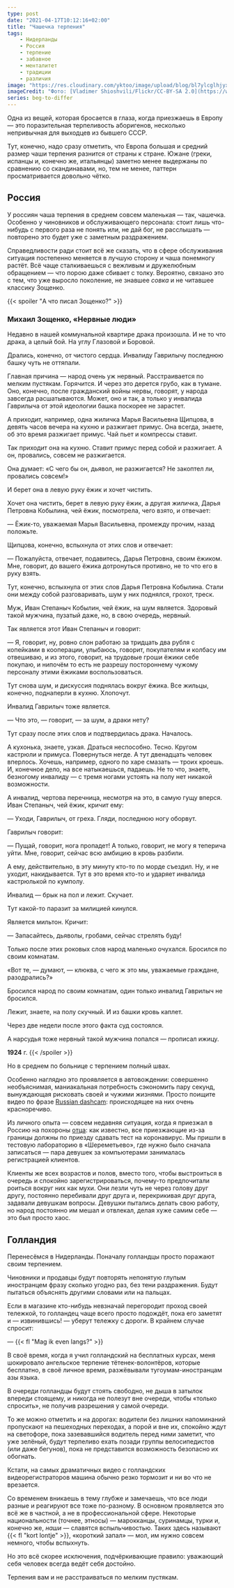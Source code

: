```yaml
---
type: post
date: "2021-04-17T10:12:16+02:00"
title: "Чашечка терпения"
tags:
    - Нидерланды
    - Россия
    - терпение
    - забавное
    - менталитет
    - традиции
    - различия
image: "https://res.cloudinary.com/yktoo/image/upload/blog/bl7ylcglhjyxd0ludbwo.jpg"
imageCredit: "Фото: [Vladimer Shioshvili/Flickr/CC-BY-SA 2.0](https://www.flickr.com/photos/vshioshvili/388221237)."
series: beg-to-differ
---
```


Одна из вещей, которая бросается в глаза, когда приезжаешь в Европу — это поразительная терпеливость аборигенов, несколько непривычная для выходцев из бывшего СССР.

Тут, конечно, надо сразу отметить, что Европа большая и средний размер чаши терпения разнится от страны к стране. Южане (греки, испанцы и, конечно же, итальянцы) заметно менее выдержаны по сравнению со скандинавами, но, тем не менее, паттерн просматривается довольно чётко.

<!--more-->

## Россия

У россиян чаша терпения в среднем совсем маленькая — так, чашечка. Особенно у чиновников и обслуживающего персонала: стоит лишь что-нибудь с первого раза не понять или, не дай бог, не расслышать — повторено это будет уже с заметным раздражением.

Справедливости ради стоит всё же сказать, что в сфере обслуживания ситуация постепенно меняется в лучшую сторону и чаша понемногу растёт. Всё чаще сталкиваешься с вежливым и дружелюбным обращением — что порою даже сбивает с толку. Вероятно, связано это с тем, что уже выросло поколение, не знавшее *совка* и не читавшее классику Зощенко.

{{< spoiler "А что писал Зощенко?" >}}
### Михаил Зощенко, «Нервные люди»

Недавно в нашей коммунальной квартире драка произошла. И не то что драка, а целый бой. На углу Глазовой и Боровой.

Дрались, конечно, от чистого сердца. Инвалиду Гаврилычу последнюю башку чуть не оттяпали.

Главная причина — народ очень уж нервный. Расстраивается по мелким пустякам. Горячится. И через это дерется грубо, как в тумане.
Оно, конечно, после гражданский войны нервы, говорят, у народа завсегда расшатываются. Может, оно и так, а только у инвалида Гаврилыча от этой идеологии башка поскорее не зарастет.

А приходит, например, одна жиличка Марья Васильевна Щипцова, в девять часов вечера на кухню и разжигает примус. Она всегда, знаете, об это время разжигает примус. Чай пьет и компрессы ставит.

Так приходит она на кухню. Ставит примус перед собой и разжигает. А он, провались, совсем не разжигается.

Она думает: «С чего бы он, дьявол, не разжигается? Не закоптел ли, провались совсем!»

И берет она в левую руку ёжик и хочет чистить.

Хочет она чистить, берет в левую руку ёжик, а другая жиличка, Дарья Петровна Кобылина, чей ёжик, посмотрела, чего взято, и отвечает:

— Ёжик-то, уважаемая Марья Васильевна, промежду прочим, назад положьте.

Щипцова, конечно, вспыхнула от этих слов и отвечает:

— Пожалуйста, отвечает, подавитесь, Дарья Петровна, своим ёжиком. Мне, говорит, до вашего ёжика дотронуться противно, не то что его в руку взять.

Тут, конечно, вспыхнула от этих слов Дарья Петровна Кобылина. Стали они между собой разговаривать, шум у них поднялся, грохот, треск.

Муж, Иван Степаныч Кобылин, чей ёжик, на шум является. Здоровый такой мужчина, пузатый даже, но, в свою очередь, нервный.

Так является этот Иван Степаныч и говорит:

— Я, говорит, ну, ровно слон работаю за тридцать два рубля с копейками в кооперации, улыбаюсь, говорит, покупателям и колбасу им отвешиваю, и из этого, говорит, на трудовые гроши ёжики себе покупаю, и нипочём то есть не разрешу постороннему чужому персоналу этими ёжиками воспользоваться.

Тут снова шум, и дискуссия поднялась вокруг ёжика. Все жильцы, конечно, поднаперли в кухню. Хлопочут.

Инвалид Гаврилыч тоже является.

— Что это, — говорит, — за шум, а драки нету?

Тут сразу после этих слов и подтвердилась драка. Началось.

А кухонька, знаете, узкая. Драться неспособно. Тесно. Кругом кастрюли и примуса. Повернуться негде. А тут двенадцать человек вперлось. Хочешь, например, одного по харе смазать — троих кроешь. И, конечное дело, на все натыкаешься, падаешь. Не то что, знаете, безногому инвалиду — с тремя ногами устоять на полу нет никакой возможности.

А инвалид, чертова перечница, несмотря на это, в самую гущу вперся. Иван Степаныч, чей ёжик, кричит ему:

— Уходи, Гаврилыч, от греха. Гляди, последнюю ногу оборвут.

Гаврилыч говорит:

— Пущай, говорит, нога пропадет! А только, говорит, не могу я теперича уйти. Мне, говорит, сейчас всю амбицию в кровь разбили.

А ему, действительно, в эту минуту кто-то по морде съездил. Ну, и не уходит, накидывается. Тут в это время кто-то и ударяет инвалида кастрюлькой по кумполу.

Инвалид — брык на пол и лежит. Скучает.

Тут какой-то паразит за милицией кинулся.

Является мильтон. Кричит:

— Запасайтесь, дьяволы, гробами, сейчас стрелять буду!

Только после этих роковых слов народ маленько очухался. Бросился по своим комнатам.

«Вот те, — думают, — клюква, с чего ж это мы, уважаемые граждане, разодрались?»

Бросился народ по своим комнатам, один только инвалид Гаврилыч не бросился.

Лежит, знаете, на полу скучный. И из башки кровь каплет.

Через две недели после этого факта суд состоялся.

А нарсудья тоже нервный такой мужчина попался — прописал ижицу.

**1924** г.
{{< /spoiler >}}

Но в среднем по больнице с терпением полный швах.

Особенно наглядно это проявляется в автовождении: совершенно необъяснимая, маниакальная потребность сэкономить пару секунд, вынуждающая рисковать своей и чужими жизнями. Просто поищите видео по фразе [Russian dashcam](https://www.youtube.com/results?search_query=Russian+dashcam): происходящее на них очень красноречиво.

Из личного опыта — совсем недавняя ситуация, когда я приезжал в Россию на похороны [отца](0764): как известно, все приезжающие из-за границы должны по приезду сдавать тест на коронавирус. Мы пришли в тестовую лабораторию в «Шереметьево», где нужно было сначала записаться — пара девушек за компьютерами занималась регистрацией клиентов.

Клиенты же всех возрастов и полов, вместо того, чтобы выстроиться в очередь и спокойно зарегистрироваться, почему-то предпочитали роиться вокруг них как мухи. Они лезли чуть не через голову друг другу, постоянно перебивали друг друга и, перекрикивая друг друга, задавали девушкам вопросы. Девушки пытались делать свою работу, но народ постоянно им мешал и отвлекал, делая хуже самим себе — это был просто хаос.

## Голландия

Перенесёмся в Нидерланды. Поначалу голландцы просто поражают своим терпением.

Чиновники и продавцы будут повторять непонятую глупым иностранцем фразу сколько угодно раз, без тени раздражения. Будут пытаться объяснять другими словами или на пальцах.

Если в магазине кто-нибудь невзначай перегородит проход своей тележкой, то голландец чаще всего просто подождёт, пока его заметят и — извинившись! — уберут тележку с дороги. В крайнем случае спросит:

— {{< fl "Mag ik even langs?" >}}

В своё время, когда я учил голландский на бесплатных курсах, меня шокировало ангельское терпение тётенек-волонтёров, которые бесплатно, в своё личное время, разжёвывали тугоумам-иностранцам азы языка.

В очереди голландцы будут стоять свободно, не дыша в затылок впереди стоящему, и никогда не полезут вне очереди, чтобы «только спросить», не получив разрешения у самой очереди.

То же можно отметить и на дорогах: водители без лишних напоминаний пропускают на пешеходных переходах, а порой и вне их, спокойно ждут на светофоре, пока зазевавшийся водитель перед ними заметит, что уже зелёный, будут терпеливо ехать позади группы велосипедистов (или даже бегунов), пока не представится возможность безопасно их обогнать.

Кстати, на самых драматичных видео с голландских видеорегистраторов машина обычно резко тормозит и ни во что не врезается.

Со временем вникаешь в тему глубже и замечаешь, что все люди разные и реагируют все тоже по-разному. В основном проявляется это всё же в частной, а не в профессиональной сфере. Некоторые национальности (точнее, этносы) — марокканцы, суринамцы, турки и, конечно же, *наши* — славятся вспыльчивостью. Таких здесь называют {{< fl "kort lontje" >}}, «короткий запал» — мол, им нужно совсем немного, чтобы вспыхнуть.

Но это всё скорее исключения, подчёркивающие правило: уважающий себя человек всегда ведёт себя достойно.

Терпения вам и не расстраиваться по мелким пустякам.
